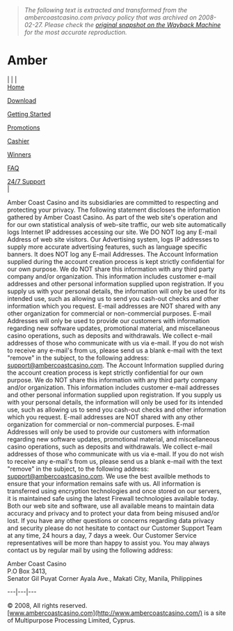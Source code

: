 > *The following text is extracted and transformed from the ambercoastcasino.com privacy policy that was archived on 2008-02-27. Please check the [original snapshot on the Wayback Machine](https://web.archive.org/web/20080227021124id_/http%3A//www.ambercoastcasino.com/en/security-privacy.php) for the most accurate reproduction.*

# Amber

|  |  |   
[Home](https://web.archive.org/web/20080227021124id_/http%3A//www.ambercoastcasino.com/en/index.php)  
  
[Download](http://banner.ambercoastcasino.com/cgi-bin/SetupCasino.exe?opt_lang=en)  
  
[Getting Started](https://web.archive.org/en/getting-started.php)  
  
[Promotions](https://web.archive.org/en/promotions.php)  
  
[Cashier](https://web.archive.org/en/cashier.php)  
  
[Winners](https://web.archive.org/en/winners.php)  
  
[FAQ](https://web.archive.org/en/faq.php)  
  
[24/7 Support](https://web.archive.org/en/247-support.php)   
| 

Amber Coast Casino and its subsidiaries are committed to respecting and protecting your privacy. The following statement discloses the information gathered by Amber Coast Casino.  As part of the web site's operation and for our own statistical analysis of web-site traffic, our web site automatically logs Internet IP addresses accessing our site. We DO NOT log any E-mail Address of web site visitors.  Our Advertising system, logs IP addresses to supply more accurate advertising features, such as language specific banners. It does NOT log any E-mail Addresses.  The Account Information supplied during the account creation process is kept strictly confidential for our own purpose. We do NOT share this information with any third party company and/or organization. This information includes customer e-mail addresses and other personal information supplied upon registration. If you supply us with your personal details, the information will only be used for its intended use, such as allowing us to send you cash-out checks and other information which you request. E-mail addresses are NOT shared with any other organization for commercial or non-commercial purposes. E-mail Addresses will only be used to provide our customers with information regarding new software updates, promotional material, and miscellaneous casino operations, such as deposits and withdrawals. We collect e-mail addresses of those who communicate with us via e-mail. If you do not wish to receive any e-mail's from us, please send us a blank e-mail with the text "remove" in the subject, to the following address: [support@ambercoastcasino.com](mailto:support@ambercoastcasino.com).  The Account Information supplied during the account creation process is kept strictly confidential for our own purpose. We do NOT share this information with any third party company and/or organization. This information includes customer e-mail addresses and other personal information supplied upon registration. If you supply us with your personal details, the information will only be used for its intended use, such as allowing us to send you cash-out checks and other information which you request. E-mail addresses are NOT shared with any other organization for commercial or non-commercial purposes. E-mail Addresses will only be used to provide our customers with information regarding new software updates, promotional material, and miscellaneous casino operations, such as deposits and withdrawals. We collect e-mail addresses of those who communicate with us via e-mail. If you do not wish to receive any e-mail's from us, please send us a blank e-mail with the text "remove" in the subject, to the following address: [support@ambercoastcasino.com](mailto:support@ambercoastcasino.com).  We use the best availble methods to ensure that your information remains safe with us. All information is transferred using encryption technologies and once stored on our servers, it is maintained safe using the latest Firewall technologies available today. Both our web site and software, use all available means to maintain data accuracy and privacy and to protect your data from being misused and/or lost. If you have any other questions or concerns regarding data privacy and security please do not hesitate to contact our Customer Support Team at any time, 24 hours a day, 7 days a week. Our Customer Service representatives will be more than happy to assist you.  You may always contact us by regular mail by using the following address:

Amber Coast Casino  
P.O Box 3413,  
Senator Gil Puyat Corner Ayala Ave., Makati City, Manila, Philippines  
  
---|---|---  
  
© 2008, All rights reserved.  
[www.ambercoastcasino.com](http://www.ambercoastcasino.com/) is a site of Multipurpose Processing Limited, Cyprus.
